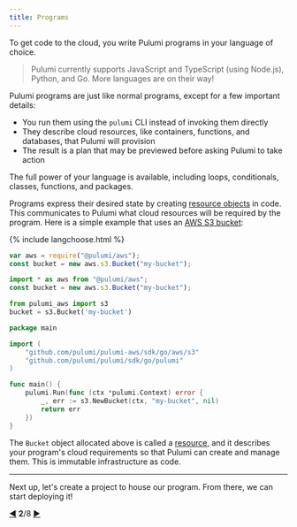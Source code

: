 ```yaml
---
title: Programs
---
```


To get code to the cloud, you write Pulumi programs in your language of choice.

> Pulumi currently supports JavaScript and TypeScript (using Node.js), Python, and Go.
> More languages are on their way!

Pulumi programs are just like normal programs, except for a few important details:

* You run them using the `pulumi` CLI instead of invoking them directly
* They describe cloud resources, like containers, functions, and databases, that Pulumi will provision
* The result is a plan that may be previewed before asking Pulumi to take action

The full power of your language is available, including loops, conditionals, classes, functions, and packages.

Programs express their desired state by creating [resource objects](./programs-resources.html) in code.  This
communicates to Pulumi what cloud resources will be required by the program.  Here is a simple example that uses an
[AWS S3 bucket](https://aws.amazon.com/s3/):

{% include langchoose.html %}

```javascript
var aws = require("@pulumi/aws");
const bucket = new aws.s3.Bucket("my-bucket");
```

```typescript
import * as aws from "@pulumi/aws";
const bucket = new aws.s3.Bucket("my-bucket");
```

```python
from pulumi_aws import s3
bucket = s3.Bucket('my-bucket')
```

```go
package main

import (
    "github.com/pulumi/pulumi-aws/sdk/go/aws/s3"
    "github.com/pulumi/pulumi/sdk/go/pulumi"
)

func main() {
    pulumi.Run(func (ctx *pulumi.Context) error {
        _, err := s3.NewBucket(ctx, "my-bucket", nil)
        return err
    })
}
```

The `Bucket` object allocated above is called a [resource](./programs-resources.html), and it describes your program's
cloud requirements so that Pulumi can create and manage them.  This is immutable infrastructure as code.

***

Next up, let's create a project to house our program.  From there, we can start deploying it!

<div class="tour-nav">
    <a class="tour-button enabled" href="index.html" title="A Tour of Pulumi">◀</a>
    <span class="tour-index"><strong>2</strong>/8</span>
    <a class="tour-button enabled" href="basics-projects.html" title="Creating a project">▶</a>
</div>
